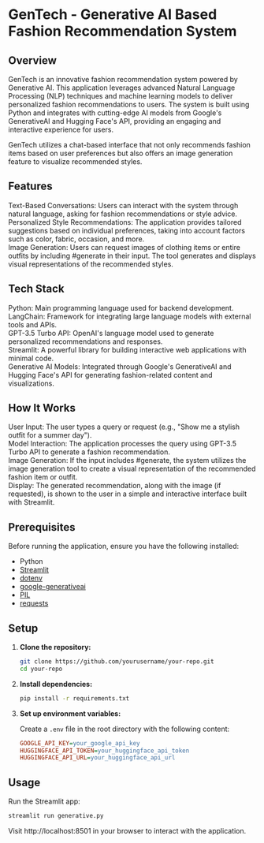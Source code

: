 # GenTech - Generative AI Based Fashion Recommendation System  

## Overview  
GenTech is an innovative fashion recommendation system powered by Generative AI. This application leverages advanced Natural Language Processing (NLP) techniques and machine learning models to deliver personalized fashion recommendations to users. The system is built using Python and integrates with cutting-edge AI models from Google's GenerativeAI and Hugging Face's API, providing an engaging and interactive experience for users.  

GenTech utilizes a chat-based interface that not only recommends fashion items based on user preferences but also offers an image generation feature to visualize recommended styles.  

## Features  
  
Text-Based Conversations: Users can interact with the system through natural language, asking for fashion recommendations or style advice.  
Personalized Style Recommendations: The application provides tailored suggestions based on individual preferences, taking into account factors such as color, fabric, occasion, and more.  
Image Generation: Users can request images of clothing items or entire outfits by including #generate in their input. The tool generates and displays visual representations of the recommended styles.  
  
## Tech Stack
Python: Main programming language used for backend development.  
LangChain: Framework for integrating large language models with external tools and APIs.  
GPT-3.5 Turbo API: OpenAI's language model used to generate personalized recommendations and responses.  
Streamlit: A powerful library for building interactive web applications with minimal code.  
Generative AI Models: Integrated through Google's GenerativeAI and Hugging Face's API for generating fashion-related content and visualizations.  
  
## How It Works
User Input: The user types a query or request (e.g., "Show me a stylish outfit for a summer day").  
Model Interaction: The application processes the query using GPT-3.5 Turbo API to generate a fashion recommendation.  
Image Generation: If the input includes #generate, the system utilizes the image generation tool to create a visual representation of the recommended fashion item or outfit.  
Display: The generated recommendation, along with the image (if requested), is shown to the user in a simple and interactive interface built with Streamlit.  
  
## Prerequisites

Before running the application, ensure you have the following installed:

- Python
- [Streamlit](https://streamlit.io/)
- [dotenv](https://pypi.org/project/python-dotenv/)
- [google-generativeai](https://pypi.org/project/google-generativeai/)
- [PIL](https://pypi.org/project/Pillow/)
- [requests](https://pypi.org/project/requests/)

## Setup

1. **Clone the repository:**

    ```bash
    git clone https://github.com/yourusername/your-repo.git
    cd your-repo
    ```

2. **Install dependencies:**

    ```bash
    pip install -r requirements.txt
    ```

3. **Set up environment variables:**

    Create a `.env` file in the root directory with the following content:

    ```ini
    GOOGLE_API_KEY=your_google_api_key
    HUGGINGFACE_API_TOKEN=your_huggingface_api_token
    HUGGINGFACE_API_URL=your_huggingface_api_url
    ```

## Usage

Run the Streamlit app:

```bash
streamlit run generative.py
```

Visit http://localhost:8501 in your browser to interact with the application.


